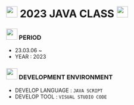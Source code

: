 # <img src = "https://cdn-icons-png.flaticon.com/512/8312/8312494.png" width = "30" height = "30"> 2023 JAVA CLASS <img src = "https://cdn-icons-png.flaticon.com/512/8312/8312494.png" width = "30" height = "30" >

### <img src = "https://cdn-icons-png.flaticon.com/128/4341/4341050.png" width = "30" height = "30" > PERIOD 
- 23.03.06 ~ 
- YEAR : 2023

### <img src = "https://cdn-icons-png.flaticon.com/128/4341/4341102.png" width = "30" height = "30"> DEVELOPMENT ENVIRONMENT
- DEVELOP LANGUAGE :  ` JAVA SCRIPT `
- DEVELOP TOOL : ` VISUAL STUDIO CODE ` 
